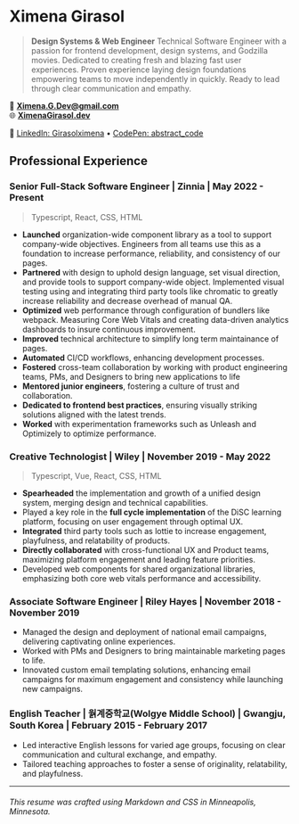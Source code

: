 # Ximena Girasol

> **Design Systems & Web Engineer**
> Technical Software Engineer with a passion for frontend development, design systems, and Godzilla movies. Dedicated to creating fresh and blazing fast user experiences. Proven experience laying design foundations empowering teams to move independently in quickly. Ready to lead through clear communication and empathy.

📧 **<Ximena.G.Dev@gmail.com>**\
🌐 **[XimenaGirasol.dev](https://ximenaGirasol.dev)**

🔗 [LinkedIn: Girasolximena](https://www.linkedin.com/in/XimenaGirasol) • [CodePen: abstract_code](https://codepen.io/abstract_code)

## Professional Experience

### Senior Full-Stack Software Engineer | Zinnia | May 2022 - Present
> Typescript, React, CSS, HTML

- **Launched** organization-wide component library as a tool to support company-wide objectives. Engineers from all teams use this as a foundation to increase performance, reliability, and consistency of our pages.
- **Partnered** with design to uphold design language, set visual direction, and provide tools to support company-wide object. Implemented visual testing using and integrating third party tools like chromatic to greatly increase reliability and decrease overhead of manual QA.
- **Optimized** web performance through configuration of bundlers like webpack. Measuring Core Web Vitals and creating data-driven analytics dashboards to insure continuous improvement.
- **Improved** technical architecture to simplify long term maintainance of pages.
- **Automated** CI/CD workflows, enhancing development processes.
- **Fostered** cross-team collaboration by working with product engineering teams, PMs, and Designers to bring new applications to life
- **Mentored junior engineers**, fostering a culture of trust and collaboration.
- **Dedicated to frontend best practices**, ensuring visually striking solutions aligned with the latest trends.
- **Worked** with experimentation frameworks such as Unleash and Optimizely to optimize performance.

### Creative Technologist | Wiley | November 2019 - May 2022
> Typescript, Vue, React, CSS, HTML

- **Spearheaded** the implementation and growth of a unified design system, merging design and technical capabilities.
- Played a key role in the **full cycle implementation** of the DiSC learning platform, focusing on user engagement through optimal UX.
- **Integrated** third party tools such as lottie to increase engagement, playfulness, and relatability of products.
- **Directly collaborated** with cross-functional UX and Product teams, maximizing platform engagement and leading feature priorities.
- Developed web components for shared organizational libraries, emphasizing both core web vitals performance and accessibility.

### Associate Software Engineer | Riley Hayes | November 2018 - November 2019

- Managed the design and deployment of national email campaigns, delivering captivating online experiences.
- Worked with PMs and Designers to bring maintainable marketing pages to life.
- Innovated custom email templating solutions, enhancing email campaigns for maximum engagement and consistency while launching new campaigns.

### English Teacher | 웕계중학교(Wolgye Middle School) | Gwangju, South Korea | February 2015 - February 2017

- Led interactive English lessons for varied age groups, focusing on clear communication and cultural exchange, and empathy.
- Tailored teaching approaches to foster a sense of originality, relatability, and playfulness.

---

###### *This resume was crafted using Markdown and CSS in Minneapolis, Minnesota.*
